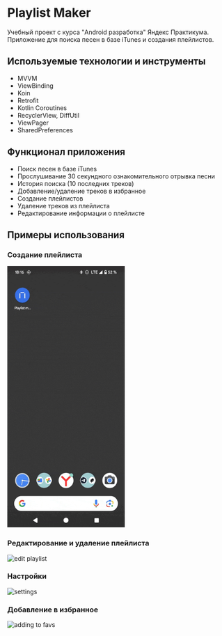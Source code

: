 # Playlist Maker
Учебный проект с курса "Android разработка" Яндекс Практикума. Приложение для поиска песен в базе iTunes и создания плейлистов. 

## Используемые технологии и инструменты
- MVVM
- ViewBinding
- Koin
- Retrofit
- Kotlin Coroutines
- RecyclerView, DiffUtil
- ViewPager
- SharedPreferences

## Функционал приложения
- Поиск песен в базе iTunes
- Прослушивание 30 секундного ознакомительного отрывка песни
- История поиска (10 последних треков)
- Добавление/удаление треков в избранное
- Создание плейлистов
- Удаление треков из плейлиста
- Редактирование информации о плейлисте

## Примеры использования
### Создание плейлиста
<img src="https://github.com/lzaytseva/PlaylistMaker/blob/dev/app/src/main/assets/create_playlist.gif"  width="270" height="600" alt="create playlist">

### Редактирование и удаление плейлиста
<img src="https://github.com/lzaytseva/PlaylistMaker/blob/dev/app/src/main/assets/edit_delete_playlist.gif"  width="270" height="600" alt="edit playlist">

### Настройки
<img src="https://github.com/lzaytseva/PlaylistMaker/blob/dev/app/src/main/assets/settings.gif"  width="270" height="600" alt="settings">

### Добавление в избранное
<img src="https://github.com/lzaytseva/PlaylistMaker/blob/dev/app/src/main/assets/favs.gif"  width="270" height="600" alt="adding to favs">

